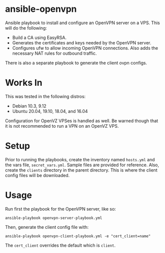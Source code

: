 # ansible-openvpn

Ansible playbook to install and configure an OpenVPN server on a VPS. This will do the following:
* Build a CA using EasyRSA.
* Generates the certificates and keys needed by the OpenVPN server.
* Configures ufw to allow incoming OpenVPN connections. Also adds the necessary NAT rules for outbound traffic.

There is also a separate playbook to generate the client ovpn configs.

# Works In

This was tested in the following distros:

* Debian 10.3, 9.12
* Ubuntu 20.04, 19.10, 18.04, and 16.04

Configuration for OpenVZ VPSes is handled as well. Be warned though that it is not recommended to run a VPN on an OpenVZ VPS.

# Setup

Prior to running the playbooks, create the inventory named `hosts.yml` and the vars file, `secret_vars.yml`. Sample files are provided for reference.
Also, create the `clients` directory in the parent directory. This is where the client config files will be downloaded.

# Usage

Run first the playbook for the OpenVPN server, like so:

`ansible-playbook openvpn-server-playbook.yml`

Then, generate the client config file with:

`ansible-playbook openvpn-client-playbook.yml -e "cert_client=name"`

The `cert_client` overrides the default which is `client`.
